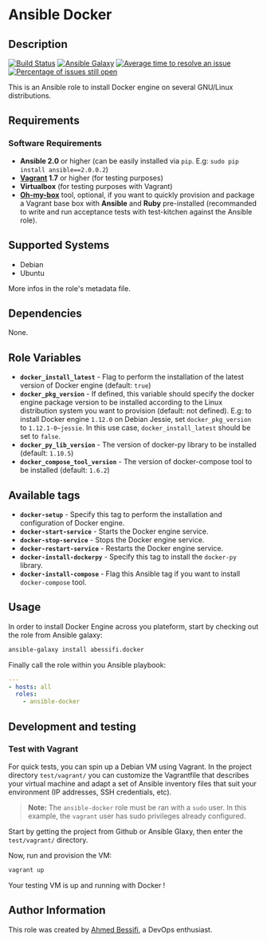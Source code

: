 # Ansible Docker

## Description

[![Build Status](https://travis-ci.org/abessifi/ansible-docker.svg?branch=master)](https://travis-ci.org/abessifi/ansible-docker)
[![Ansible Galaxy](https://img.shields.io/badge/galaxy-abessifi.docker-blue.svg)](https://galaxy.ansible.com/abessifi/docker/)
[![Average time to resolve an issue](http://isitmaintained.com/badge/resolution/abessifi/ansible-docker.svg)](http://isitmaintained.com/project/abessifi/ansible-docker "Average time to resolve an issue")
[![Percentage of issues still open](http://isitmaintained.com/badge/open/abessifi/ansible-docker.svg)](http://isitmaintained.com/project/abessifi/ansible-docker "Percentage of issues still open")

This is an Ansible role to install Docker engine on several GNU/Linux distributions.

## Requirements

### Software Requirements

- **Ansible 2.0** or higher (can be easily installed via `pip`. E.g: `sudo pip install ansible==2.0.0.2`)
- **[Vagrant](https://www.vagrantup.com) 1.7** or higher (for testing purposes)
- **Virtualbox** (for testing purposes with Vagrant)
- **[Oh-my-box](https://github.com/abessifi/oh-my-box)** tool, optional, if you want to quickly provision and package a Vagrant base box with **Ansible** and **Ruby** pre-installed (recommanded to write and run acceptance tests with test-kitchen against the Ansible role).

## Supported Systems

- Debian
- Ubuntu

More infos in the role's metadata file.

## Dependencies

None.

## Role Variables

- **`docker_install_latest`** - Flag to perform the installation of the latest version of Docker engine (default: `true`)
- **`docker_pkg_version`** - If defined, this variable should specify the docker engine package version to be installed according to the Linux distribution system you want to provision (default: not defined). E.g: to install Docker engine `1.12.0` on Debian Jessie, set `docker_pkg_version` to `1.12.1-0~jessie`. In this use case, `docker_install_latest` should be set to `false`.
- **`docker_py_lib_version`** - The version of docker-py library to be installed (default: `1.10.5`)
- **`docker_compose_tool_version`** - The version of docker-compose tool to be installed (default: `1.6.2`)

## Available tags

- **`docker-setup`** - Specify this tag to perform the installation and configuration of Docker engine.
- **`docker-start-service`** - Starts the Docker engine service.
- **`docker-stop-service`** - Stops the Docker engine service.
- **`docker-restart-service`** - Restarts the Docker engine service.
- **`docker-install-dockerpy`** - Specify this tag to install the `docker-py` library.
- **`docker-install-compose`** - Flag this Ansible tag if you want to install `docker-compose` tool.

## Usage

In order to install Docker Engine across you plateform, start by checking out the role from Ansible galaxy:

```bash
ansible-galaxy install abessifi.docker
```

Finally call the role within you Ansible playbook:

```yaml
---
- hosts: all
  roles:
    - ansible-docker
```

## Development and testing

### Test with Vagrant

For quick tests, you can spin up a Debian VM using Vagrant. In the project directory `test/vagrant/` you can customize the Vagrantfile that describes your virtual machine and adapt a set of Ansible inventory files that suit your environment (IP addresses, SSH credentials, etc).

>**Note:** The `ansible-docker` role must be ran with a `sudo` user. In this example,
the `vagrant` user has sudo privileges already configured.

Start by getting the project from Github or Ansible Glaxy, then enter the `test/vagrant/` directory.

Now, run and provision the VM:

```bash
vagrant up
```

Your testing VM is up and running with Docker !

## Author Information

This role was created by [Ahmed Bessifi](https://www.linkedin.com/in/abessifi), a DevOps enthusiast.

